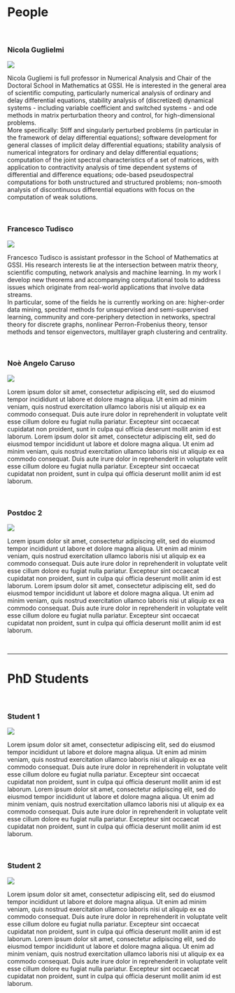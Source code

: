 
# People

<br>

###  Nicola Guglielmi

<img class="people_photo" src="https://www.gssi.it/media/k2/items/cache/16fd96deba85a06311383433f152ed24_XL.jpg"/>

Nicola Gugliemi is full professor in Numerical Analysis and Chair of the Doctoral School in Mathematics at GSSI. He is interested in the general area of scientific computing, particularly numerical analysis of ordinary and delay differential equations, stability analysis of (discretized) dynamical systems - including variable coefficient and switched systems - and ode methods in matrix perturbation theory and control, for high-dimensional problems.  
More specifically: Stiff and singularly perturbed problems (in particular in the framework of delay differential equations); software development for general classes of implicit delay differential equations; stability analysis of numerical integrators for ordinary and delay differential equations; computation of the joint spectral characteristics of a set of matrices, with application to contractivity analysis of time dependent systems of differential and difference equations; ode-based pseudospectral computations for both unstructured and structured problems; non-smooth analysis of discontinuous differential equations with focus on the computation of weak solutions.

<br>

###  Francesco Tudisco

<img class="people_photo" src="https://ftudisco.gitlab.io/img/fra_gssi_2.jpg"/>

Francesco Tudisco is assistant professor in the School of Mathematics at GSSI. His research interests lie at the intersection between matrix theory, scientific computing, network analysis and machine learning. In my work I develop new theorems and accompanying computational tools to address issues which originate from real-world applications that involve data streams.  
In particular, some of the fields he is currently working on are: higher-order data mining, spectral methods for unsupervised and semi-supervised learning, community and core-periphery detection in networks, spectral theory for discrete graphs, nonlinear Perron-Frobenius theory, tensor methods and tensor eigenvectors, multilayer graph clustering and centrality.


<br>

### Noè Angelo Caruso

<img class="people_photo" src="https://www.gssi.it/media/k2/items/cache/4304b363b4f2bc28e71603631b9b8c86_L.jpg"/>

Lorem ipsum dolor sit amet, consectetur adipiscing elit, sed do eiusmod tempor incididunt ut labore et dolore magna aliqua. Ut enim ad minim veniam, quis nostrud exercitation ullamco laboris nisi ut aliquip ex ea commodo consequat. Duis aute irure dolor in reprehenderit in voluptate velit esse cillum dolore eu fugiat nulla pariatur. Excepteur sint occaecat cupidatat non proident, sunt in culpa qui officia deserunt mollit anim id est laborum. Lorem ipsum dolor sit amet, consectetur adipiscing elit, sed do eiusmod tempor incididunt ut labore et dolore magna aliqua. Ut enim ad minim veniam, quis nostrud exercitation ullamco laboris nisi ut aliquip ex ea commodo consequat. Duis aute irure dolor in reprehenderit in voluptate velit esse cillum dolore eu fugiat nulla pariatur. Excepteur sint occaecat cupidatat non proident, sunt in culpa qui officia deserunt mollit anim id est laborum.

<br>

### Postdoc 2

<img class="people_photo" src="
https://www.kindpng.com/picc/m/24-248253_user-profile-default-image-png-clipart-png-download.png"/>

Lorem ipsum dolor sit amet, consectetur adipiscing elit, sed do eiusmod tempor incididunt ut labore et dolore magna aliqua. Ut enim ad minim veniam, quis nostrud exercitation ullamco laboris nisi ut aliquip ex ea commodo consequat. Duis aute irure dolor in reprehenderit in voluptate velit esse cillum dolore eu fugiat nulla pariatur. Excepteur sint occaecat cupidatat non proident, sunt in culpa qui officia deserunt mollit anim id est laborum. Lorem ipsum dolor sit amet, consectetur adipiscing elit, sed do eiusmod tempor incididunt ut labore et dolore magna aliqua. Ut enim ad minim veniam, quis nostrud exercitation ullamco laboris nisi ut aliquip ex ea commodo consequat. Duis aute irure dolor in reprehenderit in voluptate velit esse cillum dolore eu fugiat nulla pariatur. Excepteur sint occaecat cupidatat non proident, sunt in culpa qui officia deserunt mollit anim id est laborum.


<br>


------------


# PhD Students
<br>

### Student 1

<img class="people_photo" src="
https://www.kindpng.com/picc/m/24-248253_user-profile-default-image-png-clipart-png-download.png"/>

Lorem ipsum dolor sit amet, consectetur adipiscing elit, sed do eiusmod tempor incididunt ut labore et dolore magna aliqua. Ut enim ad minim veniam, quis nostrud exercitation ullamco laboris nisi ut aliquip ex ea commodo consequat. Duis aute irure dolor in reprehenderit in voluptate velit esse cillum dolore eu fugiat nulla pariatur. Excepteur sint occaecat cupidatat non proident, sunt in culpa qui officia deserunt mollit anim id est laborum. Lorem ipsum dolor sit amet, consectetur adipiscing elit, sed do eiusmod tempor incididunt ut labore et dolore magna aliqua. Ut enim ad minim veniam, quis nostrud exercitation ullamco laboris nisi ut aliquip ex ea commodo consequat. Duis aute irure dolor in reprehenderit in voluptate velit esse cillum dolore eu fugiat nulla pariatur. Excepteur sint occaecat cupidatat non proident, sunt in culpa qui officia deserunt mollit anim id est laborum.

<br>

### Student 2

<img class="people_photo" src="
https://www.kindpng.com/picc/m/24-248253_user-profile-default-image-png-clipart-png-download.png"/>

Lorem ipsum dolor sit amet, consectetur adipiscing elit, sed do eiusmod tempor incididunt ut labore et dolore magna aliqua. Ut enim ad minim veniam, quis nostrud exercitation ullamco laboris nisi ut aliquip ex ea commodo consequat. Duis aute irure dolor in reprehenderit in voluptate velit esse cillum dolore eu fugiat nulla pariatur. Excepteur sint occaecat cupidatat non proident, sunt in culpa qui officia deserunt mollit anim id est laborum. Lorem ipsum dolor sit amet, consectetur adipiscing elit, sed do eiusmod tempor incididunt ut labore et dolore magna aliqua. Ut enim ad minim veniam, quis nostrud exercitation ullamco laboris nisi ut aliquip ex ea commodo consequat. Duis aute irure dolor in reprehenderit in voluptate velit esse cillum dolore eu fugiat nulla pariatur. Excepteur sint occaecat cupidatat non proident, sunt in culpa qui officia deserunt mollit anim id est laborum.
